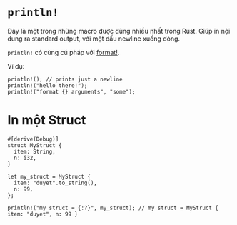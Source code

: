 # `println!`

Đây là một trong những macro được dùng nhiều nhất trong Rust.
Giúp in nội dung ra standard output, với một dấu newline xuống dòng.

`println!` có cùng cú pháp với [format!](./format.md).

Ví dụ:

```rust,editable
println!(); // prints just a newline
println!("hello there!");
println!("format {} arguments", "some");
```

# In một Struct

```rust,editable
#[derive(Debug)]
struct MyStruct {
  item: String,
  n: i32,
}

let my_struct = MyStruct {
  item: "duyet".to_string(),
  n: 99,
};

println!("my struct = {:?}", my_struct); // my struct = MyStruct { item: "duyet", n: 99 }
```
